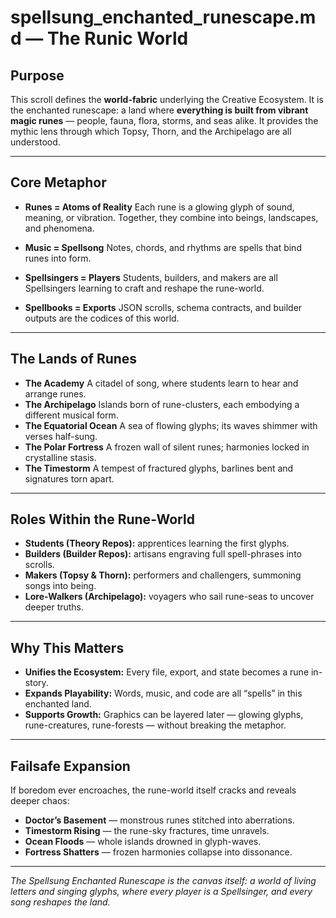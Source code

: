# spellsung_enchanted_runescape.md — The Runic World

## Purpose
This scroll defines the **world-fabric** underlying the Creative Ecosystem.
It is the enchanted runescape: a land where **everything is built from vibrant magic runes** — people, fauna, flora, storms, and seas alike.
It provides the mythic lens through which Topsy, Thorn, and the Archipelago are all understood.

---

## Core Metaphor
- **Runes = Atoms of Reality**
  Each rune is a glowing glyph of sound, meaning, or vibration.
  Together, they combine into beings, landscapes, and phenomena.

- **Music = Spellsong**
  Notes, chords, and rhythms are spells that bind runes into form.

- **Spellsingers = Players**
  Students, builders, and makers are all Spellsingers learning to craft and reshape the rune-world.

- **Spellbooks = Exports**
  JSON scrolls, schema contracts, and builder outputs are the codices of this world.

---

## The Lands of Runes
- **The Academy**
  A citadel of song, where students learn to hear and arrange runes.
- **The Archipelago**
  Islands born of rune-clusters, each embodying a different musical form.
- **The Equatorial Ocean**
  A sea of flowing glyphs; its waves shimmer with verses half-sung.
- **The Polar Fortress**
  A frozen wall of silent runes; harmonies locked in crystalline stasis.
- **The Timestorm**
  A tempest of fractured glyphs, barlines bent and signatures torn apart.

---

## Roles Within the Rune-World
- **Students (Theory Repos):** apprentices learning the first glyphs.
- **Builders (Builder Repos):** artisans engraving full spell-phrases into scrolls.
- **Makers (Topsy & Thorn):** performers and challengers, summoning songs into being.
- **Lore-Walkers (Archipelago):** voyagers who sail rune-seas to uncover deeper truths.

---

## Why This Matters
- **Unifies the Ecosystem:** Every file, export, and state becomes a rune in-story.
- **Expands Playability:** Words, music, and code are all “spells” in this enchanted land.
- **Supports Growth:** Graphics can be layered later — glowing glyphs, rune-creatures, rune-forests — without breaking the metaphor.

---

## Failsafe Expansion
If boredom ever encroaches, the rune-world itself cracks and reveals deeper chaos:
- **Doctor’s Basement** — monstrous runes stitched into aberrations.
- **Timestorm Rising** — the rune-sky fractures, time unravels.
- **Ocean Floods** — whole islands drowned in glyph-waves.
- **Fortress Shatters** — frozen harmonies collapse into dissonance.

---

*The Spellsung Enchanted Runescape is the canvas itself:
a world of living letters and singing glyphs,
where every player is a Spellsinger,
and every song reshapes the land.*
